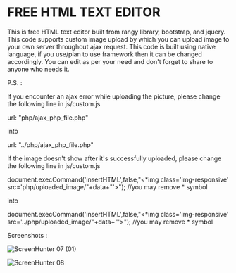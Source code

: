 # FREE HTML TEXT EDITOR

This is free HTML text editor built from rangy library, bootstrap, and jquery. This code supports custom image upload by which you can upload image to your own server throughout ajax request. This code is built using native language, if you use/plan to use framework then it can be changed accordingly. You can edit as per your need and don't forget to share to anyone who needs it.


P.S. : 

If you encounter an ajax error while uploading the picture, please change the following line in js/custom.js

url: "php/ajax_php_file.php"

into

url: "../php/ajax_php_file.php"


If the image doesn't show after it's successfully uploaded, please change the following line in js/custom.js

document.execCommand('insertHTML',false,"<*img class='img-responsive' src='php/uploaded_image/"+data+"'>"); //you may remove * symbol

into

document.execCommand('insertHTML',false,"<*img class='img-responsive' src='../php/uploaded_image/"+data+"'>"); //you may remove * symbol

Screenshots :

![ScreenHunter 07 (01)](https://user-images.githubusercontent.com/42172216/124319694-3c69a300-db98-11eb-865e-25cd848829f7.png)


![ScreenHunter 08](https://user-images.githubusercontent.com/42172216/124319662-31167780-db98-11eb-886b-dc5e0c569710.png)

  
 
